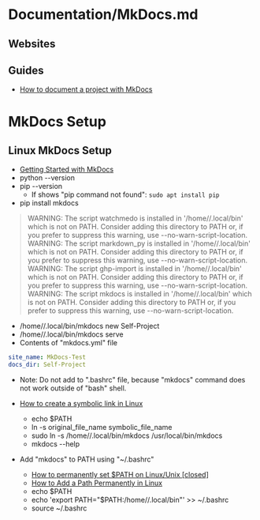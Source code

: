# Documentation/MkDocs.md

## Websites


## Guides
* [How to document a project with MkDocs](https://www.youtube.com/watch?v=X-LbOBAd-xg)


# MkDocs Setup

## Linux MkDocs Setup

* [Getting Started with MkDocs](https://www.mkdocs.org/getting-started/)
* python --version
* pip --version
  * If shows "pip command not found": `sudo apt install pip`
* pip install mkdocs
 > WARNING: The script watchmedo is installed in '/home/<user-name>/.local/bin' which is not on PATH.
 > Consider adding this directory to PATH or, if you prefer to suppress this warning, use --no-warn-script-location.
 > WARNING: The script markdown_py is installed in '/home/<user-name>/.local/bin' which is not on PATH.
 > Consider adding this directory to PATH or, if you prefer to suppress this warning, use --no-warn-script-location.
 > WARNING: The script ghp-import is installed in '/home/<user-name>/.local/bin' which is not on PATH.
 > Consider adding this directory to PATH or, if you prefer to suppress this warning, use --no-warn-script-location.
 > WARNING: The script mkdocs is installed in '/home/<user-name>/.local/bin' which is not on PATH.
 > Consider adding this directory to PATH or, if you prefer to suppress this warning, use --no-warn-script-location.
* /home/<user-name>/.local/bin/mkdocs new Self-Project
* /home/<user-name>/.local/bin/mkdocs serve
* Contents of "mkdocs.yml" file
```yml
site_name: MkDocs-Test
docs_dir: Self-Project
```
* Note: Do not add to ".bashrc" file, because "mkdocs" command does not work outside of "bash" shell.
* [How to create a symbolic link in Linux](https://linuxhint.com/create-symbolic-link-linux/)
  * echo $PATH
  * ln -s original_file_name symbolic_file_name
  * sudo ln -s /home/<user-name>/.local/bin/mkdocs /usr/local/bin/mkdocs
  * mkdocs --help

* Add "mkdocs" to PATH using "~/.bashrc"
  * [How to permanently set $PATH on Linux/Unix [closed]](https://stackoverflow.com/questions/14637979/how-to-permanently-set-path-on-linux-unix)
  * [How to Add a Path Permanently in Linux](https://linuxhint.com/add-path-permanently-linux/)
  * echo $PATH
  * echo 'export PATH="$PATH:/home/<user-name>/.local/bin"' >> ~/.bashrc
  * source ~/.bashrc
